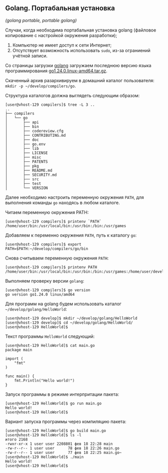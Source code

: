 ## Golang. Портабальная установка 
_(golang portable, portable golang)_

Случаи, когда необходима портабальная установка golang (файловое копирование с настройкой окружения разработки);
1. Компьютер не имеет доступ к сети Интернет;
2. Отсутствует возможность использовать `sudo`, из-за ограниений учётной записи.

Со страницы загрузки [golang](https://go.dev/dl/) загружаем последнюю версию языка программирования [go1.24.0.linux-amd64.tar.gz](https://go.dev/dl/go1.24.0.linux-amd64.tar.gz).

Скаченный архив разархивируем в домашний каталог пользователя:
`mkdir -p ~/develop/compilers/go`.

Структура каталогов должна выглядеть следующим образом:
```
[user@vhost-129 compilers]$ tree -L 3 ..
..
├── compilers
│   └── go
│       ├── api
│       ├── bin
│       ├── codereview.cfg
│       ├── CONTRIBUTING.md
│       ├── doc
│       ├── go.env
│       ├── lib
│       ├── LICENSE
│       ├── misc
│       ├── PATENTS
│       ├── pkg
│       ├── README.md
│       ├── SECURITY.md
│       ├── src
│       ├── test
│       └── VERSION

```

Далее необходимо настроить переменную окружения `PATH`, для выполнения команды `go` находясь в любом каталоге.

Читаем переменную окружения PATH:

```
[user@vhost-129 compilers]$ printenv `PATH`
/home/user/bin:/usr/local/bin:/usr/bin:/bin:/usr/games
```

Добавляем к переменно окружения `PATH`, путь к каталогу `go`:
```
[user@vhost-129 compilers]$ export PATH=$PATH:~/develop/compilers/go/bin
```

Снова считываем переменную окружения `PATH`:
```
[user@vhost-129 compilers]$ printenv PATH
/home/user/bin:/usr/local/bin:/usr/bin:/bin:/usr/games:/home/user/develop/compilers/go/bin
```

Выполняем проверку версии `golang`:
```
[user@vhost-129 compilers]$ go version
go version go1.24.0 linux/amd64
```

Для программ на golang будем использовать каталог `~/develop/golang/HelloWorld`:
```
[user@vhost-129 develop]$ mkdir ~/develop/golang/HelloWorld
[user@vhost-129 develop]$ cd ~/develop/golang/HelloWorld/
[user@vhost-129 HelloWorld]$ 
```

Текст программы `HelloWorld` следующий:
```
[user@vhost-129 HelloWorld]$ cat main.go
package main

import (
	"fmt"
)

func main() {
	fmt.Println("Hello world!")
}

```

Запуск программы в режиме интерпритации пакета:

```
[user@vhost-129 HelloWorld]$ go run main.go
Hello world!
[user@vhost-129 HelloWorld]$ 
```

Вариант запуска программы через компиляцию пакета:
```
[user@vhost-129 HelloWorld]$ go build main.go
[user@vhost-129 HelloWorld]$ ls -l
итого 2168
-rwxr-xr-x 1 user user 2208801 фев 18 22:28 main
-rw-r--r-- 1 user user      78 фев 18 22:26 main.go
-rw-r--r-- 1 user user      77 фев 18 22:25 main.go~
[user@vhost-129 HelloWorld]$ ./main 
Hello world!
[user@vhost-129 HelloWorld]$ 
```